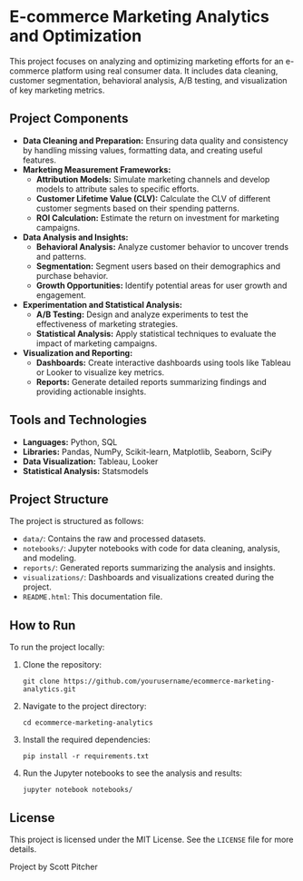 <h1>E-commerce Marketing Analytics and Optimization</h1>

<p>This project focuses on analyzing and optimizing marketing efforts for an e-commerce platform using real consumer data. It includes data cleaning, customer segmentation, behavioral analysis, A/B testing, and visualization of key marketing metrics.</p>

<h2>Project Components</h2>

<ul>
    <li><strong>Data Cleaning and Preparation:</strong> Ensuring data quality and consistency by handling missing values, formatting data, and creating useful features.</li>
    <li><strong>Marketing Measurement Frameworks:</strong>
        <ul>
            <li><strong>Attribution Models:</strong> Simulate marketing channels and develop models to attribute sales to specific efforts.</li>
            <li><strong>Customer Lifetime Value (CLV):</strong> Calculate the CLV of different customer segments based on their spending patterns.</li>
            <li><strong>ROI Calculation:</strong> Estimate the return on investment for marketing campaigns.</li>
        </ul>
    </li>
    <li><strong>Data Analysis and Insights:</strong>
        <ul>
            <li><strong>Behavioral Analysis:</strong> Analyze customer behavior to uncover trends and patterns.</li>
            <li><strong>Segmentation:</strong> Segment users based on their demographics and purchase behavior.</li>
            <li><strong>Growth Opportunities:</strong> Identify potential areas for user growth and engagement.</li>
        </ul>
    </li>
    <li><strong>Experimentation and Statistical Analysis:</strong>
        <ul>
            <li><strong>A/B Testing:</strong> Design and analyze experiments to test the effectiveness of marketing strategies.</li>
            <li><strong>Statistical Analysis:</strong> Apply statistical techniques to evaluate the impact of marketing campaigns.</li>
        </ul>
    </li>
    <li><strong>Visualization and Reporting:</strong>
        <ul>
            <li><strong>Dashboards:</strong> Create interactive dashboards using tools like Tableau or Looker to visualize key metrics.</li>
            <li><strong>Reports:</strong> Generate detailed reports summarizing findings and providing actionable insights.</li>
        </ul>
    </li>
</ul>

<h2>Tools and Technologies</h2>
<ul>
    <li><strong>Languages:</strong> Python, SQL</li>
    <li><strong>Libraries:</strong> Pandas, NumPy, Scikit-learn, Matplotlib, Seaborn, SciPy</li>
    <li><strong>Data Visualization:</strong> Tableau, Looker</li>
    <li><strong>Statistical Analysis:</strong> Statsmodels</li>
</ul>

<h2>Project Structure</h2>
<p>The project is structured as follows:</p>
<ul>
    <li><code>data/</code>: Contains the raw and processed datasets.</li>
    <li><code>notebooks/</code>: Jupyter notebooks with code for data cleaning, analysis, and modeling.</li>
    <li><code>reports/</code>: Generated reports summarizing the analysis and insights.</li>
    <li><code>visualizations/</code>: Dashboards and visualizations created during the project.</li>
    <li><code>README.html</code>: This documentation file.</li>
</ul>

<h2>How to Run</h2>
<p>To run the project locally:</p>
<ol>
    <li>Clone the repository:</li>
    <pre><code>git clone https://github.com/yourusername/ecommerce-marketing-analytics.git</code></pre>
    <li>Navigate to the project directory:</li>
    <pre><code>cd ecommerce-marketing-analytics</code></pre>
    <li>Install the required dependencies:</li>
    <pre><code>pip install -r requirements.txt</code></pre>
    <li>Run the Jupyter notebooks to see the analysis and results:</li>
    <pre><code>jupyter notebook notebooks/</code></pre>
</ol>

<h2>License</h2>
<p>This project is licensed under the MIT License. See the <code>LICENSE</code> file for more details.</p>

<div class="footer">
    <p>Project by Scott Pitcher</p>
</div>

</body>
</html>
